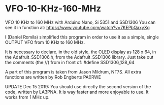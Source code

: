 # VFO-10-KHz-160-MHz
VFO 10 KHz to 160 MHz with Arduino Nano, Si 5351 and SSD1306
You can see it in function at: https://www.youtube.com/watch?v=7KEPbQaxyXg

  I (Daniel Romila) simplified this program in order to use it as a simple, single OUTPUT VFO
  from 10 KHz to 160 MHz.

  It is necessary to declare, in the old style, the OLED display as 128 x 64, in the Adafruit_SSD1306.h, from the 
  Adafruit_SSD1306 library. Just take out the comments (the //) from in front of: #define SSD1306_128_64
  
  A part of this program is taken from Jason Mildrum, NT7S.
  All extra functions are written by Rob Engberts PA0RWE
  
  UPDATE Dec 15 2019: You should use directly the second version of the code, written by LA3PNA. It is way faster and more enjoyable to use. It works from 1 MHz up.
